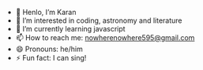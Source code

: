 - 👋 Henlo, I’m Karan
- 👀 I’m interested in coding, astronomy and literature
- 🌱 I’m currently learning javascript
- 📫 How to reach me: nowherenowhere595@gmail.com
- 😄 Pronouns: he/him
- ⚡ Fun fact: I can sing!

<!---
KaranKhandekar1729/KaranKhandekar1729 is a ✨ special ✨ repository because its `README.md` (this file) appears on your GitHub profile.
You can click the Preview link to take a look at your changes.
--->
